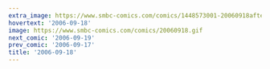 ```yaml
---
extra_image: https://www.smbc-comics.com/comics/1448573001-20060918after.png
hovertext: '2006-09-18'
image: https://www.smbc-comics.com/comics/20060918.gif
next_comic: '2006-09-19'
prev_comic: '2006-09-17'
title: '2006-09-18'
---
```


